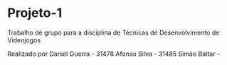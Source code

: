 # Projeto-1
Trabalho de grupo para a disciplina de Técnicas de Desenvolvimento de Videojogos

Realizado por Daniel Guerra - 31478
              Afonso Silva - 31485
              Simão Baltar - 
